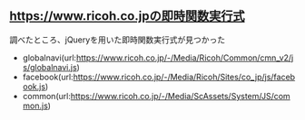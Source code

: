 ## https://www.ricoh.co.jpの即時関数実行式

調べたところ、jQueryを用いた即時関数実行式が見つかった

- globalnavi(url:https://www.ricoh.co.jp/-/Media/Ricoh/Common/cmn_v2/js/globalnavi.js)
- facebook(url:https://www.ricoh.co.jp/-/Media/Ricoh/Sites/co_jp/js/facebook.js)
- common(url:https://www.ricoh.co.jp/-/Media/ScAssets/System/JS/common.js)
